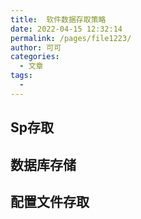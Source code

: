 ```yaml
---
title:  软件数据存取策略
date: 2022-04-15 12:32:14
permalink: /pages/file1223/
author: 可可
categories:
  - 文章
tags:
  - 
---
```


## Sp存取

## 数据库存储

## 配置文件存取
